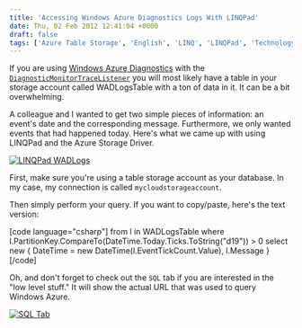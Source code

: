 ```yaml
---
title: 'Accessing Windows Azure Diagnostics Logs With LINQPad'
date: Thu, 02 Feb 2012 12:41:04 +0000
draft: false
tags: ['Azure Table Storage', 'English', 'LINQ', 'LINQPad', 'Technology', 'Windows Azure']
---
```


If you are using [Windows Azure Diagnostics](http://msdn.microsoft.com/en-us/library/windowsazure/gg433048.aspx) with the [`DiagnosticMonitorTraceListener`](http://msdn.microsoft.com/en-us/library/windowsazure/hh411522.aspx) you will most likely have a table in your storage account called WADLogsTable with a ton of data in it. It can be a bit overwhelming.

A colleague and I wanted to get two simple pieces of information: an event's date and the corresponding message. Furthermore, we only wanted events that had happened today. Here's what we came up with using LINQPad and the Azure Storage Driver.

[![](http://madd0.files.wordpress.com/2012/02/linqpad_wadlogs.png?w=600&h=465 "LINQPad WADLogs")](http://madd0.files.wordpress.com/2012/02/linqpad_wadlogs.png)

First, make sure you're using a table storage account as your database. In my case, my connection is called `mycloudstorageaccount`.

Then simply perform your query. If you want to copy/paste, here's the text version:

\[code language="csharp"\] from l in WADLogsTable where l.PartitionKey.CompareTo(DateTime.Today.Ticks.ToString("d19")) > 0 select new { DateTime = new DateTime(l.EventTickCount.Value), l.Message } \[/code\]

Oh, and don't forget to check out the `SQL` tab if you are interested in the "low level stuff." It will show the actual URL that was used to query Windows Azure.

[![](http://madd0.files.wordpress.com/2012/02/sql_tab.png?w=600&h=133 "SQL Tab")](http://madd0.files.wordpress.com/2012/02/sql_tab.png)